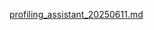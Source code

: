 [profiling_assistant_20250611.md](https://github.com/user-attachments/files/20787797/profiling_assistant_20250611.md)
